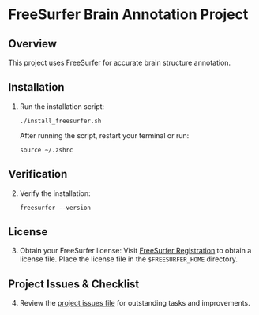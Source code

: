 # FreeSurfer Brain Annotation Project

## Overview
This project uses FreeSurfer for accurate brain structure annotation.

## Installation
1. Run the installation script:
   ```
   ./install_freesurfer.sh
   ```
   After running the script, restart your terminal or run:
   ```
   source ~/.zshrc
   ```

## Verification
2. Verify the installation:
   ```
   freesurfer --version
   ```

## License
3. Obtain your FreeSurfer license:
   Visit [FreeSurfer Registration](https://surfer.nmr.mgh.harvard.edu/registration.html) to obtain a license file.
   Place the license file in the `$FREESURFER_HOME` directory.

## Project Issues & Checklist
4. Review the [project issues file](./project_issues.md) for outstanding tasks and improvements.

